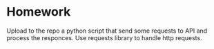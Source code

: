 # Homework
Upload to the repo a python script that send some requests to API and process the responces. Use requests library to handle http requests. 
